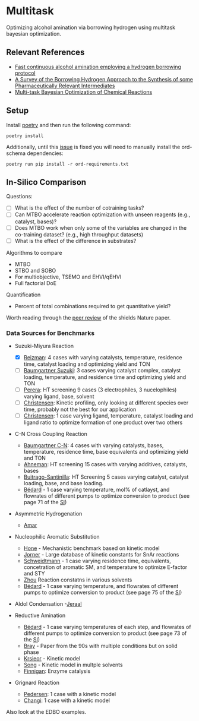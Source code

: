# Multitask 

Optimizing alcohol amination via borrowing hydrogen using multitask bayesian optimization.

## Relevant References

- [Fast continuous alcohol amination employing a hydrogen borrowing protocol](https://pubs.rsc.org/en/content/articlelanding/2019/gc/c8gc03328e#!divAbstract)
- [A Survey of the Borrowing Hydrogen Approach to the Synthesis of some Pharmaceutically Relevant Intermediates](https://pubs.acs.org/doi/10.1021/acs.oprd.5b00199)
- [Multi-task Bayesian Optimization of Chemical Reactions](https://chemrxiv.org/articles/preprint/Multi-task_Bayesian_Optimization_of_Chemical_Reactions/13250216)

## Setup

Install [poetry](https://python-poetry.org/docs/) and then run the following command:

    poetry install

Additionally, until this [issue](https://github.com/open-reaction-database/ord-schema/issues/600) is fixed you will need to manually install the ord-schema dependencies:
    
    poetry run pip install -r ord-requirements.txt

## In-Silico Comparison
Questions:
- [ ] What is the effect of the number of cotraining tasks?
- [ ] Can MTBO accelerate reaction optimization with unseen reagents (e.g., catalyst, bases)?
- [ ] Does MTBO work when only some of the variables are changed in the co-training dataset? (e.g., high throughput datasets)
- [ ] What is the effect of the difference in substrates?

Algorithms to compare
- MTBO
- STBO and SOBO 
- For multiobjective, TSEMO and EHVI/qEHVI
- Full factorial DoE

Quantification
- Percent of total combinations required to get quantitative yield?

Worth reading through the [peer review](https://static-content.springer.com/esm/art%3A10.1038%2Fs41586-021-03213-y/MediaObjects/41586_2021_3213_MOESM2_ESM.pdf) of the shields Nature paper.

### Data Sources for Benchmarks

* Suzuki-Miyura Reaction
    - [x] [Reizman](https://gosummit.readthedocs.io/en/latest/experiments_benchmarks/implemented_benchmarks.html#summit.benchmarks.ReizmanSuzukiEmulator): 4 cases with varying catalysts, temperature, residence time, catalyst loading and optimizing yield and TON
    - [ ] [Baumgartner Suzuki](https://pubs.rsc.org/en/content/articlelanding/2018/RE/C8RE00032H#!divAbstract): 3 cases varying catalyst complex, catalyst loading, temperature, and residence time and optimizing yield and TON
    - [ ] [Perera](http://www.sciencemag.org/lookup/doi/10.1126/science.aap9112): HT screening 9 cases (3 electrophiles, 3 nucelophiles) varying ligand, base, solvent
    - [ ] [Christensen](https://pubs.rsc.org/en/content/articlelanding/2019/re/c9re00086k#!divAbstract): Kinetic profiling, only looking at different species over time, probably not the best for our application
    - [ ] [Christensen](https://chemrxiv.org/articles/preprint/Data-science_driven_autonomous_process_optimization/13146404): 1 case varying ligand, temperature, catalyst loading and ligand ratio to optimize formation of one product over two others

* C-N Cross Coupling Reaction
    - [Baumgartner C-N](https://pubs.acs.org/doi/10.1021/acs.oprd.9b00236): 4 cases with varying catalysts, bases, temperature, residence time, base equivalents and optimizing yield and TON
    - [Ahneman](https://science.sciencemag.org/content/360/6385/186): HT screening 15 cases with varying additives, catalysts, bases
    - [Buitrago-Santinilla](https://science.sciencemag.org/content/347/6217/49): HT Screening 5 cases varying  catalyst, catalyst loading, base, and base loading.
    - [Bédard](https://science.sciencemag.org/content/361/6408/1220.full) - 1 case varying temperature, mol% of catlayst, and flowrates of different pumps to optimize conversion to product (see page 71 of the [SI](https://science.sciencemag.org/content/sci/suppl/2018/09/19/361.6408.1220.DC1/aat0650_Bedard_SM.pdf))
    
* Asymmetric Hydrogenation
    - [Amar](https://pubs.rsc.org/en/content/articlehtml/2019/sc/c9sc01844a)
    
* Nucleophilic Aromatic Substitution
    - [Hone](https://gosummit.readthedocs.io/en/latest/experiments_benchmarks/implemented_benchmarks.html#snar-benchmark) - Mechanistic benchmark based on kinetic model
    - [Jorner](https://pubs.rsc.org/en/content/articlelanding/2021/SC/d0sc04896h#!divAbstract) - Large database of kinetic constants for SnAr reactions
    - [Schweidtmann](https://www.sciencedirect.com/science/article/pii/S1385894718312634) - 1 case varying residence time, equivalents, concetration of aromatic SM, and temperature to optimize E-factor and STY
    - [Zhou](https://www.sciencedirect.com/science/article/pii/S0009250913007550?via%3Dihub#bib6) Reaction constatns in various solvents
    - [Bédard](https://science.sciencemag.org/content/361/6408/1220.full) - 1 case varying temperature, and flowrates of different pumps to optimize conversion to product (see page 75 of the [SI](https://science.sciencemag.org/content/sci/suppl/2018/09/19/361.6408.1220.DC1/aat0650_Bedard_SM.pdf))
  
* Aldol Condensation
    -[Jeraal](https://chemistry-europe.onlinelibrary.wiley.com/doi/full/10.1002/cmtd.202000044)
  
* Reductive Amination
    - [Bédard](https://science.sciencemag.org/content/361/6408/1220.full) - 1 case varying temperatures of each step, and flowrates of different pumps to optimize conversion to product (see page 73 of the [SI](https://science.sciencemag.org/content/sci/suppl/2018/09/19/361.6408.1220.DC1/aat0650_Bedard_SM.pdf))
    - [Bray](https://www.sciencedirect.com/science/article/pii/0040403995009459) - Paper from the 90s with multiple conditions but on solid phase
    - [Krsieor](https://www.sciencedirect.com/science/article/pii/S0009250920307193) - Kinetic model
    - [Song](https://www.sciencedirect.com/science/article/pii/S2468823118302062) - Kinetic model in multple solvents
    - [Finnigan](https://pubs.acs.org/doi/full/10.1021/acs.oprd.0c00075): Enzyme catalysis
  
* Grignard Reaction
    - [Pedersen](https://pubs.acs.org/doi/full/10.1021/acs.iecr.8b00564): 1 case with a kinetic model
    - [Changi](https://pubs.acs.org/doi/full/10.1021/acs.oprd.5b00281): 1 case with a kinetic model

Also look at the EDBO examples.

